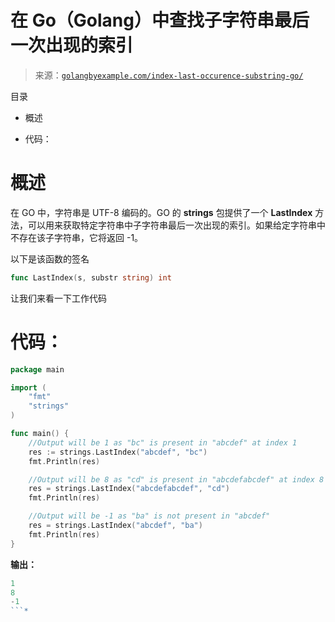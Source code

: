 <!--yml

分类：未分类

date: 2024-10-13 06:13:10

-->

# 在 Go（Golang）中查找子字符串最后一次出现的索引

> 来源：[`golangbyexample.com/index-last-occurence-substring-go/`](https://golangbyexample.com/index-last-occurence-substring-go/)

目录

+   概述

+   代码：

# **概述**

在 GO 中，字符串是 UTF-8 编码的。GO 的 **strings** 包提供了一个 **LastIndex** 方法，可以用来获取特定字符串中子字符串最后一次出现的索引。如果给定字符串中不存在该子字符串，它将返回 -1。

以下是该函数的签名

```go
func LastIndex(s, substr string) int
```

让我们来看一下工作代码

# **代码：**

```go
package main

import (
    "fmt"
    "strings"
)

func main() {
    //Output will be 1 as "bc" is present in "abcdef" at index 1
    res := strings.LastIndex("abcdef", "bc")
    fmt.Println(res)

    //Output will be 8 as "cd" is present in "abcdefabcdef" at index 8
    res = strings.LastIndex("abcdefabcdef", "cd")
    fmt.Println(res)

    //Output will be -1 as "ba" is not present in "abcdef"
    res = strings.LastIndex("abcdef", "ba")
    fmt.Println(res)
}
```

**输出：**

```go
1
8
-1
```*
